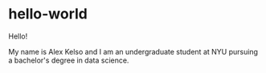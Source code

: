 # hello-world

Hello! 

My name is Alex Kelso and I am an undergraduate student at NYU pursuing a bachelor's degree in data science. 
